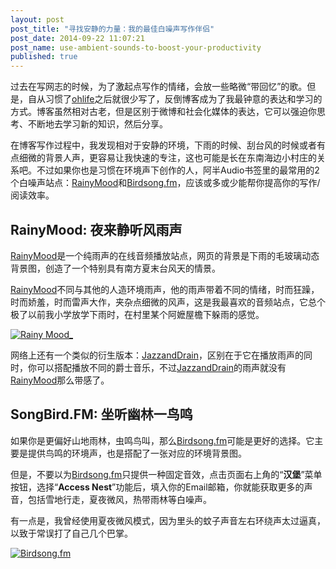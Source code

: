 ```yaml
---
layout: post
post_title: "寻找安静的力量：我的最佳白噪声写作伴侣"
post_date: 2014-09-22 11:07:21
post_name: use-ambient-sounds-to-boost-your-productivity
published: true
---
```

过去在写网志的时候，为了激起点写作的情绪，会放一些略微“带回忆”的歌。但是，自从习惯了[ohlife](http://www.banpie.info/remember-your-life-via-ohlife/)之后就很少写了，反倒博客成为了我最钟意的表达和学习的方式。博客虽然相对古老，但是区别于微博和社会化媒体的表达，它可以强迫你思考、不断地去学习新的知识，然后分享。

在博客写作过程中，我发现相对于安静的环境，下雨的时候、刮台风的时候或者有点细微的背景人声，更容易让我快速的专注，这也可能是长在东南海边小村庄的关系吧。不过如果你也是习惯在环境声下创作的人，阿半Audio书签里的最常用的2个白噪声站点：[RainyMood](http://www.rainymood.com/)和[Birdsong.fm](http://birdsong.fm/)，应该或多或少能帮你提高你的写作/阅读效率。

## RainyMood: 夜来静听风雨声

[RainyMood](http://www.rainymood.com/)是一个纯雨声的在线音频播放站点，网页的背景是下雨的毛玻璃动态背景图，创造了一个特别具有南方夏末台风天的情景。

[RainyMood](http://www.rainymood.com/)不同与其他的人造环境雨声，他的雨声带着不同的情绪，时而狂躁，时而娇羞，时而雷声大作，夹杂点细微的风声，这是我最喜欢的音频站点，它总个极了以前我小学放学下雨时，在村里某个阿嬷屋檐下躲雨的感觉。

[![Rainy Mood_](http://7arnhx.com1.z0.glb.clouddn.com/wp-content/uploads/2014/09/RainyMood__thumb.jpg "Rainy Mood_")](http://7arnhx.com1.z0.glb.clouddn.com/wp-content/uploads/2014/09/RainyMood_.jpg)

网络上还有一个类似的衍生版本：[JazzandDrain](http://jazzandrain.com/basic.html)，区别在于它在播放雨声的同时，你可以搭配播放不同的爵士音乐，不过[JazzandDrain](http://jazzandrain.com/basic.html)的雨声就没有[RainyMood](http://www.rainymood.com/)那么带感了。

## SongBird.FM: 坐听幽林一鸟鸣

如果你是更偏好山地雨林，虫鸣鸟叫，那么[Birdsong.fm](http://birdsong.fm/)可能是更好的选择。它主要是提供鸟鸣的环境声，也是搭配了一张对应的环境背景图。

但是，不要以为[Birdsong.fm](http://birdsong.fm/)只提供一种固定音效，点击页面右上角的“**汉堡**”菜单按钮，选择“**Access Nest**”功能后，填入你的Email邮箱，你就能获取更多的声音，包括雪地行走，夏夜微风，热带雨林等白噪声。

有一点是，我曾经使用夏夜微风模式，因为里头的蚊子声音左右环绕声太过逼真，以致于常误打了自己几个巴掌。

[![Birdsong.fm](http://7arnhx.com1.z0.glb.clouddn.com/wp-content/uploads/2014/09/Birdsong.fm_thumb.jpg "Birdsong.fm")](http://7arnhx.com1.z0.glb.clouddn.com/wp-content/uploads/2014/09/Birdsong.fm_.jpg)